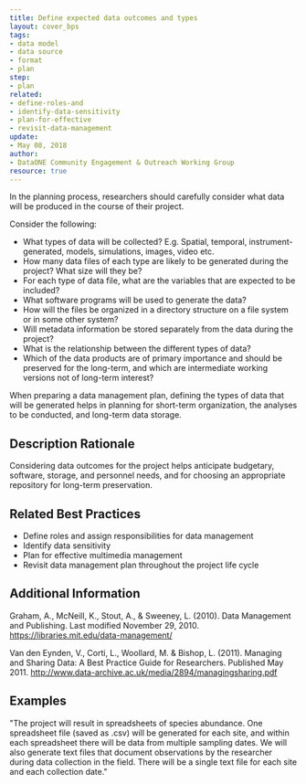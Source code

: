 ```yaml
---
title: Define expected data outcomes and types
layout: cover_bps
tags:
- data model
- data source
- format
- plan
step:
- plan
related:
- define-roles-and
- identify-data-sensitivity
- plan-for-effective
- revisit-data-management
update:
- May 08, 2018
author:
- DataONE Community Engagement & Outreach Working Group
resource: true
---
```




In the planning process, researchers should carefully consider what data will be produced in the course of their project.

Consider the following:

- What types of data will be collected? E.g. Spatial, temporal, instrument-generated, models, simulations, images, video etc.
- How many data files of each type are likely to be generated during the project? What size will they be?
- For each type of data file, what are the variables that are expected to be included?
- What software programs will be used to generate the data?
- How will the files be organized in a directory structure on a file system or in some other system?
- Will metadata information be stored separately from the data during the project?
- What is the relationship between the different types of data?
- Which of the data products are of primary importance and should be preserved for the long-term, and which are intermediate working versions not of long-term interest?

When preparing a data management plan, defining the types of data that will be generated helps in planning for short-term organization, the analyses to be conducted, and long-term data storage.

## Description Rationale
Considering data outcomes for the project helps anticipate budgetary, software, storage, and personnel needs, and for choosing an appropriate repository for long-term preservation.

## Related Best Practices
- Define roles and assign responsibilities for data management
- Identify data sensitivity
- Plan for effective multimedia management
- Revisit data management plan throughout the project life cycle

## Additional Information
Graham, A., McNeill, K., Stout, A., & Sweeney, L. (2010). Data Management and Publishing. Last modified November 29, 2010. https://libraries.mit.edu/data-management/

Van den Eynden, V., Corti, L., Woollard, M. & Bishop, L. (2011). Managing and Sharing Data: A Best Practice Guide for Researchers. Published May 2011. http://www.data-archive.ac.uk/media/2894/managingsharing.pdf

## Examples
"The project will result in spreadsheets of species abundance. One spreadsheet file (saved as .csv) will be generated for each site, and within each spreadsheet there will be data from multiple sampling dates. We will also generate text files that document observations by the researcher during data collection in the field. There will be a single text file for each site and each collection date."
